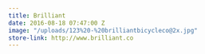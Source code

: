 ```yaml
---
title: Brilliant
date: 2016-08-18 07:47:00 Z
image: "/uploads/123%20-%20brilliantbicycleco@2x.jpg"
store-link: http://www.brilliant.co
---
```


